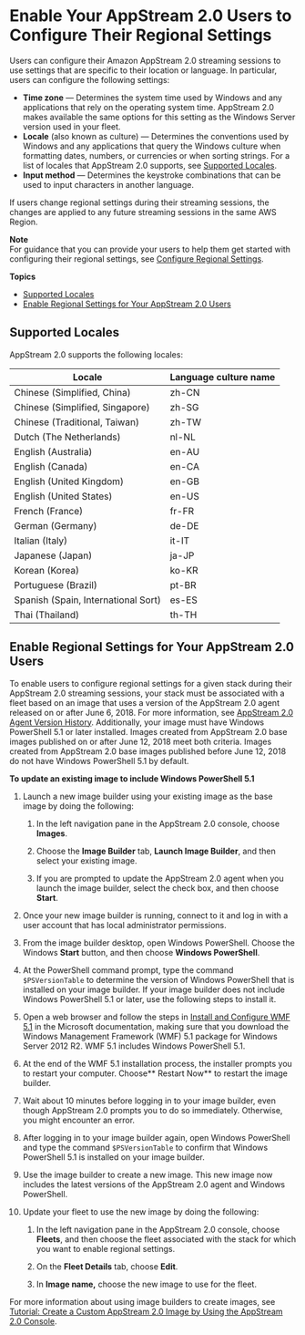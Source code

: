 # Enable Your AppStream 2\.0 Users to Configure Their Regional Settings<a name="regional-settings"></a>

Users can configure their Amazon AppStream 2\.0 streaming sessions to use settings that are specific to their location or language\. In particular, users can configure the following settings:
+ **Time zone** — Determines the system time used by Windows and any applications that rely on the operating system time\. AppStream 2\.0 makes available the same options for this setting as the Windows Server version used in your fleet\.
+ **Locale** \(also known as culture\) — Determines the conventions used by Windows and any applications that query the Windows culture when formatting dates, numbers, or currencies or when sorting strings\. For a list of locales that AppStream 2\.0 supports, see [Supported Locales](#supported-locales)\.
+ **Input method** — Determines the keystroke combinations that can be used to input characters in another language\.

If users change regional settings during their streaming sessions, the changes are applied to any future streaming sessions in the same AWS Region\.

**Note**  
For guidance that you can provide your users to help them get started with configuring their regional settings, see [Configure Regional Settings](regional-settings-end-user.md)\.

**Topics**
+ [Supported Locales](#supported-locales)
+ [Enable Regional Settings for Your AppStream 2\.0 Users](#regional-settings-enable)

## Supported Locales<a name="supported-locales"></a>

AppStream 2\.0 supports the following locales:


| Locale | Language culture name | 
| --- | --- | 
| Chinese \(Simplified, China\) | zh\-CN | 
| Chinese \(Simplified, Singapore\) | zh\-SG | 
| Chinese \(Traditional, Taiwan\) | zh\-TW | 
| Dutch \(The Netherlands\) | nl\-NL | 
| English \(Australia\) | en\-AU | 
| English \(Canada\) | en\-CA | 
| English \(United Kingdom\) | en\-GB | 
| English \(United States\) | en\-US | 
| French \(France\) | fr\-FR | 
| German \(Germany\) | de\-DE | 
| Italian \(Italy\) | it\-IT | 
| Japanese \(Japan\) | ja\-JP | 
| Korean \(Korea\) | ko\-KR | 
| Portuguese \(Brazil\) | pt\-BR | 
| Spanish \(Spain, International Sort\)  | es\-ES | 
| Thai \(Thailand\) | th\-TH | 

## Enable Regional Settings for Your AppStream 2\.0 Users<a name="regional-settings-enable"></a>

To enable users to configure regional settings for a given stack during their AppStream 2\.0 streaming sessions, your stack must be associated with a fleet based on an image that uses a version of the AppStream 2\.0 agent released on or after June 6, 2018\. For more information, see [AppStream 2\.0 Agent Version History](agent-software-versions.md)\. Additionally, your image must have Windows PowerShell 5\.1 or later installed\. Images created from AppStream 2\.0 base images published on or after June 12, 2018 meet both criteria\. Images created from AppStream 2\.0 base images published before June 12, 2018 do not have Windows PowerShell 5\.1 by default\.

**To update an existing image to include Windows PowerShell 5\.1**

1. Launch a new image builder using your existing image as the base image by doing the following: 

   1.  In the left navigation pane in the AppStream 2\.0 console, choose **Images**\.

   1. Choose the **Image Builder** tab, **Launch Image Builder**, and then select your existing image\.

   1. If you are prompted to update the AppStream 2\.0 agent when you launch the image builder, select the check box, and then choose **Start**\.

1. Once your new image builder is running, connect to it and log in with a user account that has local administrator permissions\. 

1. From the image builder desktop, open Windows PowerShell\. Choose the Windows **Start** button, and then choose **Windows PowerShell**\. 

1. At the PowerShell command prompt, type the command `$PSVersionTable` to determine the version of Windows PowerShell that is installed on your image builder\. If your image builder does not include Windows PowerShell 5\.1 or later, use the following steps to install it\.

1. Open a web browser and follow the steps in [Install and Configure WMF 5\.1](https://docs.microsoft.com/en-us/powershell/wmf/5.1/install-configure) in the Microsoft documentation, making sure that you download the Windows Management Framework \(WMF\) 5\.1 package for Windows Server 2012 R2\. WMF 5\.1 includes Windows PowerShell 5\.1\.

1. At the end of the WMF 5\.1 installation process, the installer prompts you to restart your computer\. Choose** Restart Now** to restart the image builder\.

1. Wait about 10 minutes before logging in to your image builder, even though AppStream 2\.0 prompts you to do so immediately\. Otherwise, you might encounter an error\.

1. After logging in to your image builder again, open Windows PowerShell and type the command `$PSVersionTable` to confirm that Windows PowerShell 5\.1 is installed on your image builder\.

1. Use the image builder to create a new image\. This new image now includes the latest versions of the AppStream 2\.0 agent and Windows PowerShell\.

1. Update your fleet to use the new image by doing the following: 

   1. In the left navigation pane in the AppStream 2\.0 console, choose **Fleets**, and then choose the fleet associated with the stack for which you want to enable regional settings\.

   1. On the **Fleet Details** tab, choose **Edit**\.

   1. In **Image name,** choose the new image to use for the fleet\.

For more information about using image builders to create images, see [Tutorial: Create a Custom AppStream 2\.0 Image by Using the AppStream 2\.0 Console](tutorial-image-builder.md)\.